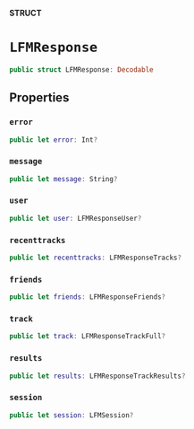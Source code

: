 **STRUCT**

# `LFMResponse`

```swift
public struct LFMResponse: Decodable
```

## Properties
### `error`

```swift
public let error: Int?
```

### `message`

```swift
public let message: String?
```

### `user`

```swift
public let user: LFMResponseUser?
```

### `recenttracks`

```swift
public let recenttracks: LFMResponseTracks?
```

### `friends`

```swift
public let friends: LFMResponseFriends?
```

### `track`

```swift
public let track: LFMResponseTrackFull?
```

### `results`

```swift
public let results: LFMResponseTrackResults?
```

### `session`

```swift
public let session: LFMSession?
```

